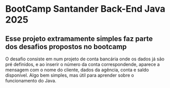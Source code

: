 # BootCamp Santander Back-End Java 2025
## Esse projeto extramamente simples faz parte dos desafios propostos no bootcamp
O desafio consiste em num projeto de conta bancária onde os dados já são pré definidos, e ao inserir o número da conta correspondende, aparece a mensagem com o nome do cliente, dados da agência, conta e saldo disponível.
Algo bem simples, mas útil para aprender sobre o funcionamento do Java.
